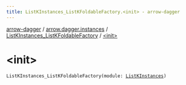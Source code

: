 ```yaml
---
title: ListKInstances_ListKFoldableFactory.<init> - arrow-dagger
---
```


[arrow-dagger](../../index.html) / [arrow.dagger.instances](../index.html) / [ListKInstances_ListKFoldableFactory](index.html) / [&lt;init&gt;](./-init-.html)

# &lt;init&gt;

`ListKInstances_ListKFoldableFactory(module: `[`ListKInstances`](../-list-k-instances/index.html)`)`
